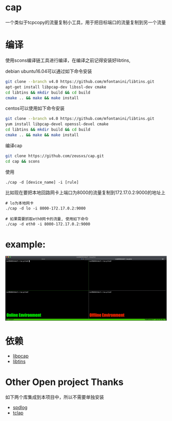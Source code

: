 # cap
一个类似于tcpcopy的流量复制小工具，用于把目标端口的流量复制到另一个流量

# 编译
使用scons编译链工具进行编译，在编译之前记得安装好libtins,

debian ubuntu16.04可以通过如下命令安装
``` bash
git clone --branch v4.0 https://github.com/mfontanini/libtins.git
apt-get install libpcap-dev libssl-dev cmake
cd libtins && mkdir build && cd build 
cmake .. && make && make install
```

centos可以使用如下命令安装
``` bash
git clone --branch v4.0 https://github.com/mfontanini/libtins.git
yum install libpcap-devel openssl-devel cmake
cd libtins && mkdir build && cd build 
cmake .. && make && make install
```

编译cap
``` bash
git clone https://github.com/zeusxs/cap.git
cd cap && scons
```

使用
``` shell
./cap -d [device_name] -i [rule]
```

比如现在要把本地回路网卡上端口为8000的流量复制到172.17.0.2:9000的地址上
``` shell
# lo为本地网卡
./cap -d lo -i 8000-172.17.0.2:9000

# 如果需要抓取eth0网卡的流量, 使用如下命令
./cap -d eth0 -i 8000-172.17.0.2:9000
```

# example:
![example](https://github.com/zeusxs/cap/blob/master/images/example.gif)

# 依赖
- [libpcap](https://github.com/the-tcpdump-group/libpcap)
- [libtins](https://github.com/mfontanini/libtins)

# Other Open project Thanks
如下两个库集成到本项目中，所以不需要单独安装
- [spdlog](https://github.com/gabime/spdlog)
- [tclap](http://tclap.sourceforge.net/)
